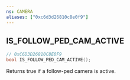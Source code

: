 ```yaml
---
ns: CAMERA
aliases: ["0xc6d3d26810c8e0f9"]
---
```

## IS_FOLLOW_PED_CAM_ACTIVE

```c
// 0xC6D3D26810C8E0F9
bool IS_FOLLOW_PED_CAM_ACTIVE();
```

Returns true if a follow-ped camera is active.

